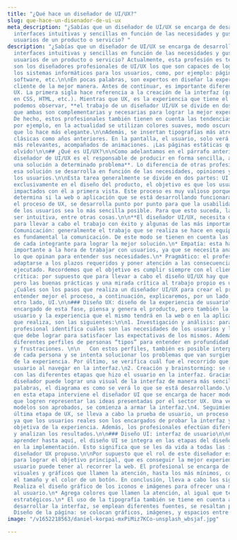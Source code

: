 ```yaml
---
title: "¿Qué hace un diseñador de UI/UX?"
slug: que-hace-un-disenador-de-ui-ux
meta_description: "¿Sabías que un diseñador de UI/UX se encarga de desarrollar y crear
  interfaces intuitivas y sencillas en función de las necesidades y gustos de los
  usuarios de un producto o servicio? "
description: "¿Sabías que un diseñador de UI/UX se encarga de desarrollar y crear
  interfaces intuitivas y sencillas en función de las necesidades y gustos de los
  usuarios de un producto o servicio? Actualmente, esta profesión es tendencia, porque
  son los diseñadores profesionales de UI/UX los que son capaces de lograr simplificar
  los sistemas informáticos para los usuarios, como, por ejemplo: páginas web, aplicaciones,
  software, etc.\n\nEn pocas palabras, son expertos en diseñar la experiencia de un
  cliente de la mejor manera. Antes de continuar, es importante diferenciar UI de
  UX. La primera sigla hace referencia a la creación de la interfaz (gráfica o desarrollada
  en CSS, HTML, etc.). Mientras que UX, es la experiencia que tiene el usuario.\n\nComo
  podemos observar, **el trabajo de un diseñador UI/UX se divide en dos etapas, pero
  que ambas son complementarias y necesarias para lograr la mejor experiencia al usuario.**
  De hecho, estos profesionales también tienen en cuenta las tendencias del momento,
  por ejemplo, en la actualidad se utilizan colores suaves, modo oscuro en la pantalla,
  que lo hace más elegante.\n\nAdemás, se insertan tipografías más atrevidas, no tan
  clásicas como años anteriores. En la pantalla, el usuario, solo verá los elementos
  más relevantes, acompañados de animaciones. ¡Las páginas estáticas quedaron en el
  olvido!\n\n## ¿Qué es UI/UX?\n\nComo adelantamos en el párrafo anterior, **el profesional
  diseñador de UI/UX es el responsable de producir en forma sencilla, amigable e intuitiva
  una solución a determinado problema**. Lo diferencia de otras profesiones porque
  esa solución se desarrolla en función de las necesidades, opiniones y gustos de
  los usuarios.\n\nEsta tarea generalmente se divide en dos partes: UI, se piensa
  exclusivamente en el diseño del producto, el objetivo es que los usuarios queden
  impactados con él a primera vista. Este proceso es muy valioso porque es lo que
  determina si la web o aplicación que se está desarrollando funcionara.\n\nEn cambio,
  el proceso de UX, se desarrolla punto por punto para que la usabilidad y navegación
  de los usuarios sea lo más sencilla posible. Para que esto suceda, la interfaz debe
  ser intuitiva, entre otras cosas.\n\n**El diseñador UI/UX, necesita de ciertas habilidades
  para llevar a cabo el trabajo con éxito y algunas de las más importantes son:**\n\n*
  Comunicación: generalmente el trabajo que se realiza se hace en equipo, por ello
  es fundamental la comunicación. De este modo se tienen en cuenta las necesidades
  de cada integrante para lograr la mejor solución.\n* Empatía: esta habilidad es
  importante a la hora de trabajar con usuarios, ya que se necesita analizar objetivamente
  lo que opinan para entender sus necesidades.\n* Pragmático: el profesional debe
  adaptarse a los plazos requeridos y poner atención a las consecuencias del trabajo
  ejecutado. Recordemos que el objetivo es cumplir siempre con el cliente.\n* Mirada
  crítica: por supuesto que para llevar a cabo el diseño UI/UX hay que ser profesional,
  pero las buenas prácticas y una mirada crítica al trabajo propio es un plus.\n\n##
  ¿Cuáles son los pasos que realiza un diseñador UI/UX para crear el producto?\n\nPara
  entender mejor el proceso, a continuación, explicaremos, por un lado, UX y, por
  otro lado, UI.\n\n### Diseño UX: diseño de la experiencia de usuario\n\nEl profesional
  encargado de esta fase, piensa y genera el producto, pero también la interfaz de
  usuario y la experiencia que el mismo tendrá en la web o en la aplicación. Las etapas
  que realiza, son las siguientes:\n\n1. Investigación y análisis: para comenzar el
  profesional identifica cuáles son las necesidades de los usuarios y los objetivos
  que debe lograr para satisfacer las expectativas de los mismos. Además, se crean
  diferentes perfiles de personas “tipos” para entender en profundidad las emociones
  y frustraciones. \n\n   Con estos perfiles, también es posible interpretar las características
  de cada persona y se intenta solucionar los problemas que van surgiendo a lo largo
  de la experiencia. Por último, se verifica cuál fue el recorrido que efectuó el
  usuario al navegar en la interfaz.\n2. Creación y brainstorming: se realiza un diagrama
  con las diferentes etapas que hizo el usuario en la interfaz. Gracias a esto, el
  diseñador puede lograr una visual de la interfaz de manera más sencilla. En pocas
  palabras, el diagrama es como se verá lo que se está desarrollando.\n3. Implementación:
  en esta etapa interviene el diseñador UI que se encarga de hacer modelos (prototipos)
  que logren representar las ideas presentadas por el sector UX. Una vez que esos
  modelos son aprobados, se comienza a armar la interfaz.\n4. Seguimiento: en esta
  última etapa de UX, se lleva a cabo la prueba de usuario, un proceso fundamental,
  ya que los usuarios reales son los encargados de probar la interfaz y dar una opinión
  objetiva de la experiencia. Además, los profesionales efectúan diferentes pruebas
  y analizan los resultados.\n\n### Diseño UI: interfaz de usuario\n\nComo pudimos
  aprender hasta aquí, el diseño UI se integra en las etapas del diseño UX, más precisamente
  en la implementación. Esto significa que se les da vida a todas las ideas que el
  diseñador UX propuso.\n\nPor supuesto que el rol de este diseñador es fundamental
  para lograr el objetivo principal, que es conseguir la mejor experiencia que un
  usuario puede tener al recorrer la web. El profesional se encarga de crear aspectos
  visuales y gráficos que llamen la atención, hasta los más mínimos, como pueden ser
  el tamaño y el color de un botón. En conclusión, lleva a cabo los siguientes puntos:\n\n*
  Realiza el diseño gráfico de los iconos e imágenes para ofrecer una mejor experiencia
  al usuario.\n* Agrega colores que llamen la atención, al igual que textos en espacios
  estratégicos.\n* El uso de la tipografía también se tiene en cuenta a la hora de
  desarrollar la interfaz, se emplean diferentes fuentes, se resaltan palabras, etc.\n*
  Diseño de la página: se colocan gráficos, imágenes, y espacios entre los bloques."
image: "/v1652218563/daniel-korpai-mxPiMiz7KCo-unsplash_wbsjaf.jpg"

---
```

